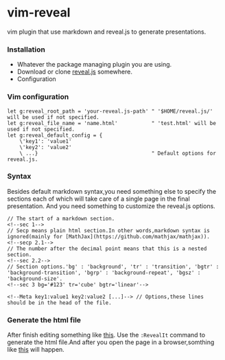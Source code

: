 vim-reveal
==========

vim plugin that use markdown and reveal.js to generate presentations.

### Installation

* Whatever the package managing plugin you are using.
* Download or clone [reveal.js](https://github.com/hakimel/reveal.js/) somewhere.
* Configuration

### Vim configuration

```vim
let g:reveal_root_path = 'your-reveal.js-path' " '$HOME/reveal.js/' will be used if not specified.
let g:reveal_file_name = 'name.html'           " 'test.html' will be used if not specified.
let g:reveal_default_config = {
    \'key1': 'value1'
    \'key2': 'value2'
    \ ...}                                     " Default options for reveal.js.
```

### Syntax

Besides default markdown syntax,you need something else to specify the sections each of which will take care of a single
page in the final presentation.
And you need something to customize the reveal.js options.

```
// The start of a markdown section.
<!--sec 1-->
// Secp means plain html section.In other words,markdown syntax is ignored(mainly for [MathJax](https://github.com/mathjax/mathjax)).
<!--secp 2.1-->
// The number after the decimal point means that this is a nested section.
<!--sec 2.2-->
// Section options.'bg' : 'background', 'tr' : 'transition', 'bgtr' : 'background-transition', 'bgrp' : 'background-repeat', 'bgsz' : 'background-size'.
<!--sec 3 bg='#123' tr='cube' bgtr='linear'-->

<!--Meta key1:value1 key2:value2 [...]--> // Options,these lines should be in the head of the file.
```

### Generate the html file

After finish editing something like [this](https://raw.github.com/farseer90718/vim-reveal/master/test/vim-reveal.md).
Use the `:RevealIt` command to generate the html file.And after you open the page in a browser,somthing like [this](http://farseer90718.github.io/vim-reveal/vim-reveal.html) will happen.
